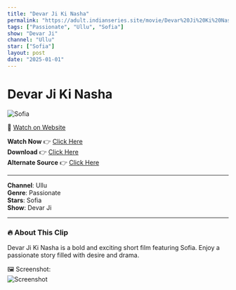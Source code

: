 ```yaml
---
title: "Devar Ji Ki Nasha"
permalink: "https://adult.indianseries.site/movie/Devar%20Ji%20Ki%20Nasha"
tags: ["Passionate", "Ullu", "Sofia"]
show: "Devar Ji"
channel: "Ullu"
star: ["Sofia"]
layout: post
date: "2025-01-01"
---
```


# Devar Ji Ki Nasha

![Sofia](https://shorts.desisins.com/wp-content/uploads/2024/04/Devar-Ji-Ki-Nasha-Sofia-Sheikh-Devar-Ji-Ullu-DesiSins.com_.jpg)

🔗 [Watch on Website](https://adult.indianseries.site/movie/Devar%20Ji%20Ki%20Nasha)

**Watch Now** 👉 [Click Here](https://adult.indianseries.site/movie/Devar%20Ji%20Ki%20Nasha)  
**Download** 👉 [Click Here](https://adult.indianseries.site/movie/Devar%20Ji%20Ki%20Nasha)  
**Alternate Source** 👉 [Click Here](https://adult.indianseries.site/movie/Devar%20Ji%20Ki%20Nasha)

---

**Channel**: Ullu  
**Genre**: Passionate  
**Stars**: Sofia  
**Show**: Devar Ji

---

### 🔥 About This Clip

Devar Ji Ki Nasha is a bold and exciting short film featuring Sofia. Enjoy a passionate story filled with desire and drama.
 
🖼️ Screenshot:  
![Screenshot](https://shorts.desisins.com/wp-content/uploads/2024/04/Devar-Ji-Ki-Nasha-Sofia-Sheikh-Devar-Ji-Ullu-DesiSins.com_.jpg)

